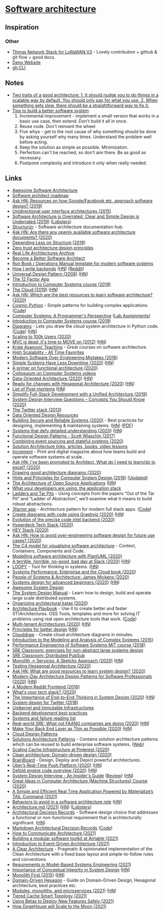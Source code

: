 # [Software architecture](https://en.wikipedia.org/wiki/Software_architecture)

## Inspiration

### Other

- [Things Network Stack for LoRaWAN V3](https://github.com/TheThingsNetwork/lorawan-stack) - Lovely contribution + github & git flow + good docs.
- [Deno Website](https://github.com/denoland/deno_website2)
- [gh CLI](https://github.com/cli/cli)

## Notes

- [Two traits of a good architecture: 1. It should nudge you to do things in a scalable way by default. You should only pay for what you use. 2. When something gets slow, there should be a straightforward way to fix it.](https://twitter.com/dan_abramov/status/1251864460526006273)
- [Tips to build a better software system](https://news.ycombinator.com/item?id=24388753)
  1. Incremental improvement - implement a small version that works in a basic use case, then extend. Don't build it all in once.
  2. Reuse code. Don't reinvent the wheel
  3. Five whys - get to the root cause of why something should be done by asking yourself why many times. Understand the problem well before acting.
  4. Keep the solution as simple as possible. Minimization.
  5. Perfection can't be reached, so don't aim there. Be as good as necessary.
  6. Postpone complexity and introduce it only when really needed.

## Links

- [Awesome Software Architecture](https://github.com/simskij/awesome-software-architecture)
- [Software architect roadmap](https://github.com/AlaaAttya/software-architect-roadmap)
- [Ask HN: Resources on how Google/Facebook etc. approach software design? (2019)](https://news.ycombinator.com/item?id=20039164)
- [Unidirectional user interface architectures (2015)](https://staltz.com/unidirectional-user-interface-architectures.html)
- [Software Architecture is Overrated, Clear and Simple Design is Underrated (2019)](https://blog.pragmaticengineer.com/software-architecture-is-overrated/) ([Lobsters](https://lobste.rs/s/n4vihh/software_architecture_is_overrated))
- [Structurizr](https://structurizr.com/) - Software architecture documentation hub.
- [Ask HN: Are there any openly available software architecture documents? (2020)](https://news.ycombinator.com/item?id=22011743)
- [Depending Less on Structure (2019)](https://lmatteis.github.io/depending-less-on-structure/)
- [Zero trust architecture design principles](https://github.com/ukncsc/zero-trust-architecture)
- [Real Life Architectures Archive](https://www.8bitmen.com/category/real-life-architectures/)
- [Become a Better Software Architect](https://github.com/justinamiller/SoftwareArchitect)
- [Run Book / Operations Manual template for modern software systems](https://github.com/SkeltonThatcher/run-book-template)
- [How I write backends](https://github.com/fpereiro/backendlore) ([HN](https://news.ycombinator.com/item?id=22106482)) ([Reddit](https://www.reddit.com/r/programming/comments/es7uej/how_i_write_backends/))
- [Universal Design Pattern (2008)](http://steve-yegge.blogspot.com/2008/10/universal-design-pattern.html) ([HN](https://news.ycombinator.com/item?id=337746))
- [The 12 Factor App](https://12factor.net)
- [Introduction to Computer Systems course (2019)](https://www.cs.cmu.edu/afs/cs/academic/class/15213-f19/www/)
- [The Cloud (2019)](https://txt.black/~jack/cloud.txt) ([HN](https://news.ycombinator.com/item?id=20639359))
- [Ask HN: Which are the best resources to learn software architecture? (2020)](https://news.ycombinator.com/item?id=22202769)
- [Cosmic Python](https://www.cosmicpython.com/) - Simple patterns for building complex applications. ([Code](https://github.com/cosmicpython/book))
- [Computer Systems: A Programmer's Perspective](https://csapp.cs.cmu.edu/) ([Lab Assignments](http://csapp.cs.cmu.edu/3e/labs.html))
- [Introduction to Computer Systems course (2019)](https://www.cs.cmu.edu/afs/cs.cmu.edu/academic/class/15213-f19/www/schedule.html)
- [Diagrams](https://diagrams.mingrammer.com/) - Lets you draw the cloud system architecture in Python code. ([Code](https://github.com/mingrammer/diagrams)) ([HN](https://news.ycombinator.com/item?id=23154846))
- [Scaling to 100k Users (2020)](https://alexpareto.com/scalability/systems/2020/02/03/scaling-100k.html)
- [MVC is dead, it's time to MOVE on (2012)](https://cirw.in/blog/time-to-move-on) ([HN](https://news.ycombinator.com/item?id=22357456))
- [Krste Asanović Teaching](https://people.eecs.berkeley.edu/~krste/teaching.html) - Great courses on software architecture.
- [High Scalability - All Time Favorites](http://highscalability.com/all-time-favorites/)
- [Modern Software Over-Engineering Mistakes (2016)](https://medium.com/@rdsubhas/10-modern-software-engineering-mistakes-bc67fbef4fc8)
- [Simple Systems Have Less Downtime (2020)](https://www.gkogan.co/blog/simple-systems/?r=0) ([HN](https://news.ycombinator.com/item?id=22471355))
- [A primer on functional architecture (2020)](https://increment.com/software-architecture/primer-on-functional-architecture/)
- [Colloquium on Computer Systems videos](https://www.youtube.com/playlist?list=PLoROMvodv4rMWw6rRoeSpkiseTHzWj6vu)
- [Data-Oriented Architecture (2020)](https://blog.eyas.sh/2020/03/data-oriented-architecture/) ([HN](https://news.ycombinator.com/item?id=22519974))
- [Ready for changes with Hexagonal Architecture (2020)](https://netflixtechblog.com/ready-for-changes-with-hexagonal-architecture-b315ec967749) ([HN](https://news.ycombinator.com/item?id=22540610))
- [List of Post-mortems](https://github.com/danluu/post-mortems) ([HN](https://news.ycombinator.com/item?id=24743965))
- [Simplify Full-Stack Development with a Unified Architecture (2019)](https://liaison.dev/blog/articles/Simplify-Full-Stack-Development-with-a-Unified-Architecture-187fr1)
- [System Design Interview Questions – Concepts You Should Know (2020)](https://www.freecodecamp.org/news/systems-design-for-interviews/)
- [The Twitter stack (2013)](https://blog.oskarsson.nu/post/40196324612/the-twitter-stack)
- [Data Oriented Design Resources](https://github.com/dbartolini/data-oriented-design)
- [Building Secure and Reliable Systems (2020)](https://landing.google.com/sre/books/) - Best practices for designing, implementing & maintaining systems. ([HN](https://news.ycombinator.com/item?id=22815453)) ([PDF](https://static.googleusercontent.com/media/landing.google.com/en//sre/static/pdf/Building_Secure_and_Reliable_Systems.pdf))
- [Systems that defy detailed understanding (2020)](https://blog.nelhage.com/post/systems-that-defy-understanding/) ([HN](https://news.ycombinator.com/item?id=22833601))
- [Functional Design Patterns - Scott Wlaschin (2017)](https://www.youtube.com/watch?v=srQt1NAHYC0)
- [Combining event sourcing and stateful systems (2020)](https://stitcher.io/blog/combining-event-sourcing-and-stateful-systems)
- [Solution Architecture links, articles, books, video lessons](https://github.com/unlight/solution-architecture)
- [Increment](https://increment.com/) - Print and digital magazine about how teams build and operate software systems at scale..
- [Ask HN: I've been promoted to Architect. What do I need to learn/do to excel? (2020)](https://news.ycombinator.com/item?id=23152092)
- [Drawing good architecture diagrams (2020)](https://www.ncsc.gov.uk/blog-post/drawing-good-architecture-diagrams)
- [Hints and Principles for Computer System Design (2019)](https://www.microsoft.com/en-us/research/publication/hints-and-principles-for-computer-system-design-3/) ([Updated](https://www.dropbox.com/sh/4cex542zznbjh7b/AADM59pqAb9YBy4eeT1uw0t8a?dl=0&preview=Hints+190+full.pdf))
- [The Architecture of Open Source Applications](https://aosabook.org/en/index.html) ([HN](https://news.ycombinator.com/item?id=24332485))
- [What your developers are using: the application stack](https://technically.dev/posts/what-your-developers-are-using.html)
- [Ladders and Tar Pits](https://yak.sh/ladders/) - Using concepts from the papers “Out of the Tar Pit” and “Ladder of Abstraction”, we’ll examine what it means to build robust abstractions.
- [3factor app](https://3factor.app/) - Architecture pattern for modern full stack apps. ([Code](https://github.com/hasura/3factor))
- [Create diagrams with code using Graphviz (2020)](https://ncona.com/2020/06/create-diagrams-with-code-using-graphviz/) ([HN](https://news.ycombinator.com/item?id=23475225))
- [Evolution of the precise code intel backend (2020)](https://about.sourcegraph.com/blog/evolution-of-the-precise-code-intel-backend)
- [Hyperdeck Tech Stack (2020)](https://blog.hyperdeck.io/posts/2020-6-15-the-hyperdeck-tech-stack.html)
- [HEY Stack (2020)](https://twitter.com/dhh/status/1275901955995385856)
- [Ask HN: How to avoid over-engineering software design for future use cases? (2020)](https://news.ycombinator.com/item?id=23612415)
- [The C4 model for visualising software architecture](https://c4model.com/) - Context, Containers, Components and Code.
- [Modelling software architecture with PlantUML (2020)](https://dev.to/simonbrown/modelling-software-architecture-with-plantuml-56fc)
- [A terrible, horrible, no-good, bad day at Slack (2020)](https://slack.engineering/a-terrible-horrible-no-good-very-bad-day-at-slack-dfe05b485f82) ([HN](https://news.ycombinator.com/item?id=23755843))
- [LOOPY](https://ncase.me/loopy/) - Tool for thinking in systems. ([HN](https://news.ycombinator.com/item?id=23765297))
- [Systems Performance: Enterprise and the Cloud book (2020)](http://www.brendangregg.com/blog/2020-07-15/systems-performance-2nd-edition.html)
- [People of Systems & Architecture: James Mickens (2020)](https://www.sigops.org/2020/people-of-systems-architecture-james-mickens/)
- [Systems design for advanced beginners (2020)](https://robertheaton.com/2020/04/06/systems-design-for-advanced-beginners/) ([HN](https://news.ycombinator.com/item?id=23904000))
- [Awesome System Design](https://github.com/madd86/awesome-system-design)
- [The System Design Manual](https://systemdesignmanual.com/) - Learn how to design, build and operate large scale distributed systems.
- [Organizing architectural katas (2020)](https://nelis.boucke.be/post/architectural-katas/)
- [Architecture Playbook](https://nocomplexity.com/documents/arplaybook/introduction.html) - Use it to create better and faster (IT)Architectures. OSS Tools, templates and more for solving IT problems using real open architecture tools that work. ([Code](https://github.com/nocomplexity/ArchitecturePlaybook))
- [Multi-tenant Architectures (2020)](https://blog.codonomics.com/2020/08/multi-tenant-architectures.html) ([HN](https://news.ycombinator.com/item?id=24324142))
- [Principles for better design](https://reflexio.debec.eu/principles-for-better-design) ([HN](https://news.ycombinator.com/item?id=24388753))
- [Clouddraw](https://clouddraw.app/) - Create cloud architecture diagrams in minutes.
- [Introduction to the Modeling and Analysis of Complex Systems (2015)](https://textbooks.opensuny.org/introduction-to-the-modeling-and-analysis-of-complex-systems/)
- [Performance Engineering of Software Systems MIT course (2018)](https://ocw.mit.edu/courses/electrical-engineering-and-computer-science/6-172-performance-engineering-of-software-systems-fall-2018/lecture-videos/index.htm)
- [SRE Classroom: exercises for non-abstract large systems design](https://cloud.google.com/blog/products/devops-sre/join-sre-classroom-nalsd-workshops)
- [SRE Classroom: Distributed PubSub](https://landing.google.com/sre/resources/practicesandprocesses/sre-classroom/)
- [Monolith -> Services: A Sketchy Approach (2020)](https://medium.com/@kentbeck_7670/monolith-services-theory-practice-617e4546a879) ([HN](https://news.ycombinator.com/item?id=24690947))
- [Testing Hexagonal Architecture (2020)](https://blog.sulami.xyz/posts/testing-hexagonal-architecture/)
- [Ask HN: What are good resources to learn system design? (2020)](https://news.ycombinator.com/item?id=24762734)
- [Modern-Day Architecture Design Patterns for Software Professionals (2020)](https://medium.com/better-programming/modern-day-architecture-design-patterns-for-software-professionals-9056ee1ed977) ([HN](https://news.ycombinator.com/item?id=24762637))
- [A Modern Reddit Frontend (2016)](http://thejacklawson.com/2016/09/reddit-frontend/index.html)
- [What's your tech stack? (2020)](https://twitter.com/IndieHackers/status/1318199727146622977)
- [The Importance of End-to-End Thinking in System Design (2020)](https://www.sigarch.org/the-importance-of-end-to-end-thinking-in-system-design/) ([HN](https://news.ycombinator.com/item?id=24849216))
- [System design for Twitter (2018)](https://medium.com/@narengowda/system-design-for-twitter-e737284afc95)
- [Unikernel and Immutable Infrastructures](https://github.com/cetic/unikernels)
- [Backend development best practices](https://github.com/futurice/backend-best-practices)
- [Systems and failure reading list](https://github.com/lorin/systems-reading)
- [Real-world SRE: What not FAANG companies are doing (2020)](https://sreteams.substack.com/p/hash) ([HN](https://news.ycombinator.com/item?id=24929710))
- [Make Your Back End Layer as Thin as Possible (2020)](https://kartick.substack.com/p/make-your-backend-layer-as-thin-as) ([HN](https://news.ycombinator.com/item?id=25101820))
- [Cloud Design Patterns](https://docs.microsoft.com/en-us/azure/architecture/patterns/)
- [Solutions Architecture Patterns](https://github.com/chanakaudaya/solutions-architecture-patterns) - Contains solution architecture patterns which can be reused to build enterprise software systems. ([Web](https://chanakaudaya.github.io/solutions-architecture-patterns/))
- [Scaling Cache Infrastructure at Pinterest (2020)](https://medium.com/pinterest-engineering/scaling-cache-infrastructure-at-pinterest-422d6d294ece)
- [Clean architecture: Domain-driven design (2020)](https://ddimitrov.dev/2020/12/13/domain-driven-design-and-clean-architecture/)
- [BrainBoard](https://www.brainboard.co/) - Design, Deploy and Depict powerful architectures.
- [Uber’s Real-Time Push Platform (2020)](https://eng.uber.com/real-time-push-platform/) ([HN](https://news.ycombinator.com/item?id=25592127))
- [Defold engine code overview (2020)](https://defold.com/2020/12/27/engine-overview-pt1/) ([HN](https://news.ycombinator.com/item?id=25569224))
- [System Design Interview - An Insider's Guide](https://courses.systeminterview.com/courses/system-design-interview-an-insider-s-guide?ref=c89a35) ([Review](https://blog.pragmaticengineer.com/system-design-interview-an-insiders-guide-review/)) ([HN](https://news.ycombinator.com/item?id=25647025))
- [Great Ideas in Computer Architecture (Machine Structures) Course (2020)](https://cs61c.org/fa20/)
- [A Simple and Efficient Real Time Application Powered by Materialize’s TAIL Command (2021)](https://materialize.com/a-simple-and-efficient-real-time-application-powered-by-materializes-tail-command/)
- [Behaviors to avoid in a software architecture role](https://www.danielwatts.info/post/7-behaviours-to-avoid-software-architect/) ([HN](https://news.ycombinator.com/item?id=26002543))
- [Architecture.md (2021)](https://matklad.github.io//2021/02/06/ARCHITECTURE.md.html) ([HN](https://news.ycombinator.com/item?id=26048784)) ([Lobsters](https://lobste.rs/s/tcqizo/architecture_md))
- [Architectural Decision Records](https://adr.github.io/) - Software design choice that addresses a functional or non-functional requirement that is architecturally significant. ([HN](https://news.ycombinator.com/item?id=26053498))
- [Markdown Architectural Decision Records](https://adr.github.io/madr/) ([Code](https://github.com/adr/madr))
- [How to Communicate Architecture (2021)](http://beza1e1.tuxen.de/communicate_architecture.html)
- [Building a modular software toolkit at Airtable (2021)](https://medium.com/airtable-eng/building-a-modular-software-toolkit-ce4efd06e75c)
- [Introduction to Event-Driven Architecture (2021)](https://medium.com/microservicegeeks/introduction-to-event-driven-architecture-e94ef442d824)
- [A Clear Architecture](https://github.com/jkphl/clear-architecture) - Pragmatic & opinionated implementation of the Clean Architecture with a fixed base layout and simple-to-follow rules and conventions.
- [Requirements in Model-Based Systems Engineering (2021)](https://insights.sei.cmu.edu/sei_blog/2021/02/requirements-in-model-based-systems-engineering-mbse.html)
- [Importance of Conceptual Integrity in System Design](https://wiki.c2.com/?ConceptualIntegrity) ([HN](https://news.ycombinator.com/item?id=26211582))
- [Monolith First (2015)](https://martinfowler.com/bliki/MonolithFirst.html) ([HN](https://news.ycombinator.com/item?id=26190584))
- [Domain-Driven Hexagon](https://github.com/Sairyss/domain-driven-hexagon) - Guide on Domain-Driven Design, Hexagonal architecture, best practices etc.
- [Modules, monoliths, and microservices (2021)](https://tailscale.com/blog/modules-monoliths-and-microservices/) ([HN](https://news.ycombinator.com/item?id=26247052))
- [Tiered Cache Smart Topology (2021)](https://blog.cloudflare.com/tiered-cache-smart-topology/)
- [Using Betas to Deploy New Features Safely (2021)](https://shopify.engineering/using-betas-to-deploy-new-features-safely)
- [How DogeHouse will Scale to the Moon (2021)](https://www.youtube.com/watch?v=8YJqB4pNNgs)
